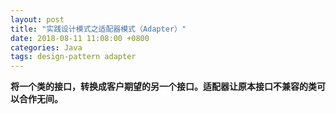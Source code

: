```yaml
---
layout: post
title: "实践设计模式之适配器模式（Adapter）"
date: 2018-08-11 11:08:00 +0800
categories: Java
tags: design-pattern adapter
---
```


**将一个类的接口，转换成客户期望的另一个接口。适配器让原本接口不兼容的类可以合作无间。**